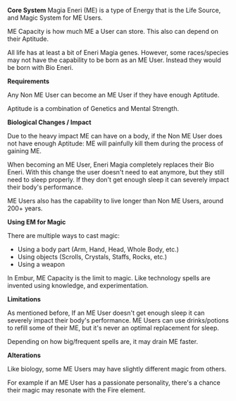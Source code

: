 **Core System**
Magia Eneri (ME) is a type of Energy that is the Life Source, and Magic System for ME Users.

ME Capacity is how much ME a User can store. This also can depend on their Aptitude.

All life has at least a bit of Eneri Magia genes. 
However, some races/species may not have the capability to be born as an ME User. Instead they would be born with Bio Eneri.


**Requirements**

Any Non ME User can become an ME User if they have enough Aptitude.

Aptitude is a combination of Genetics and Mental Strength.



**Biological Changes / Impact**

Due to the heavy impact ME can have on a body, if the Non ME User does not have enough Aptitude: ME will painfully kill them during the process of gaining ME.

When becoming an ME User, Eneri Magia completely replaces their Bio Eneri. 
With this change the user doesn't need to eat anymore, but they still need to sleep properly.
If they don't get enough sleep it can severely impact their body's performance.

ME Users also has the capability to live longer than Non ME Users, around 200+ years.



**Using EM for Magic**

There are multiple ways to cast magic:
- Using a body part (Arm, Hand, Head, Whole Body, etc.)
- Using objects (Scrolls, Crystals, Staffs, Rocks, etc.)
- Using a weapon

In Embur, ME Capacity is the limit to magic. Like technology spells are invented using knowledge, and experimentation.



**Limitations**

As mentioned before, If an ME User doesn't get enough sleep it can severely impact their body's performance.
ME Users can use drinks/potions to refill some of their ME, but it's never an optimal replacement for sleep.

Depending on how big/frequent spells are, it may drain ME faster.



**Alterations**

Like biology, some ME Users may have slightly different magic from others.

For example if an ME User has a passionate personality, there's a chance their magic may resonate with the Fire element.